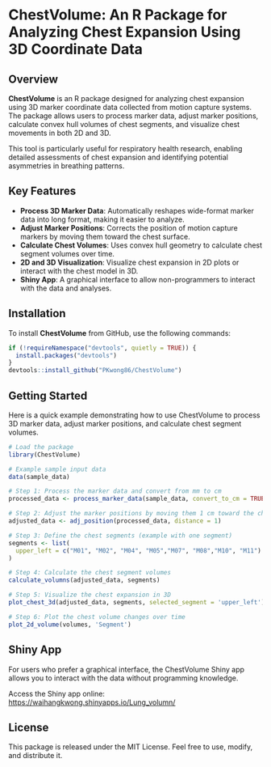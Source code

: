 # ChestVolume: An R Package for Analyzing Chest Expansion Using 3D Coordinate Data

## Overview

**ChestVolume** is an R package designed for analyzing chest expansion using 3D marker coordinate data collected from motion capture systems. The package allows users to process marker data, adjust marker positions, calculate convex hull volumes of chest segments, and visualize chest movements in both 2D and 3D.

This tool is particularly useful for respiratory health research, enabling detailed assessments of chest expansion and identifying potential asymmetries in breathing patterns.

## Key Features

- **Process 3D Marker Data**: Automatically reshapes wide-format marker data into long format, making it easier to analyze.
- **Adjust Marker Positions**: Corrects the position of motion capture markers by moving them toward the chest surface.
- **Calculate Chest Volumes**: Uses convex hull geometry to calculate chest segment volumes over time.
- **2D and 3D Visualization**: Visualize chest expansion in 2D plots or interact with the chest model in 3D.
- **Shiny App**: A graphical interface to allow non-programmers to interact with the data and analyses.

## Installation

To install **ChestVolume** from GitHub, use the following commands:

```r
if (!requireNamespace("devtools", quietly = TRUE)) {
  install.packages("devtools")
}
devtools::install_github("PKwong86/ChestVolume")
```

## Getting Started
Here is a quick example demonstrating how to use ChestVolume to process 3D marker data, adjust marker positions, and calculate chest segment volumes.
```r
# Load the package
library(ChestVolume)

# Example sample input data 
data(sample_data)

# Step 1: Process the marker data and convert from mm to cm
processed_data <- process_marker_data(sample_data, convert_to_cm = TRUE)

# Step 2: Adjust the marker positions by moving them 1 cm toward the chest center
adjusted_data <- adj_position(processed_data, distance = 1)

# Step 3: Define the chest segments (example with one segment)
segments <- list(
  upper_left = c("M01", "M02", "M04", "M05","M07", "M08","M10", "M11")
)

# Step 4: Calculate the chest segment volumes
calculate_volumns(adjusted_data, segments)

# Step 5: Visualize the chest expansion in 3D
plot_chest_3d(adjusted_data, segments, selected_segment = 'upper_left')

# Step 6: Plot the chest volume changes over time
plot_2d_volume(volumes, 'Segment')


```
## Shiny App
For users who prefer a graphical interface, the ChestVolume Shiny app allows you to interact with the data without programming knowledge.

Access the Shiny app online: https://waihangkwong.shinyapps.io/Lung_volumn/

## License
This package is released under the MIT License. Feel free to use, modify, and distribute it.
